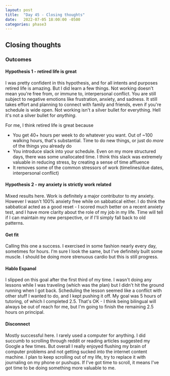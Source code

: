 ```yaml
---
layout: post
title:  "Day 45 - Closing thoughts"
date:   2022-07-05 18:00:00 -0500
categories: phase3
---
```






## Closing thoughts

### Outcomes

#### Hypothesis 1 - retired life is great

I was pretty confident in this hypothesis, and for all intents and purposes retired life is amazing. But I did learn a few things.
Not working doesn't mean you're free from, or immune to, interpersonal conflict. You are still subject to negative emotions like
frustration, anxiety, and sadness. It still takes effort and planning to connect with family and friends, even if you're schedule is
wide open. Not working isn't a silver bullet for everything. Hell it's not a silver bullet for _anything_.

For me, I think retired life is great because
* You get 40+ hours per week to do whatever you want. Out of ~100 walking hours, that's substantial. Time to do new things, or just do
_more_ of the things you already do
* You introduce slack into your schedule. Even on my more structured days, there was some unallocated time. I think this slack was
extremely valuable in reducing stress, by creating a sense of time affluence
* It removes some of the common stressors of work (timelines/due dates, interpersonal conflict)


#### Hypothesis 2 - my anxiety is strictly work related

Mixed results here. Work is definitely a major contributor to my anxiety. However I wasn't 100% anxiety free while on sabbatical either.
I do think the sabbatical acted as a good reset - I scored much better on a recent anxiety test, and I have more clarity about the
role of my job in my life. Time will tell if I can maintain my new perspective, or if I'll simply fall back to old patterns.

#### Get fit

Calling this one a success. I exercised in some fashion nearly every day, sometimes for hours. I'm sure I look the same, but I've definitely
built some muscle. I should be doing more strenuous cardio but this is still progress.

#### Hablo Espanol

I slipped on this goal after the first third of my time. I wasn't doing any lessons while I was traveling (which was the plan) but I didn't
hit the ground running when I got back. Scheduling the lesson seemed like a conflict with other stuff I wanted to do, and I kept pushing it
off. My goal was 5 hours of tutoring, of which I completed 2.5. That's OK - I think being bilingual will always be out of reach for me, but I'm
going to finish the remaining 2.5 hours on principal.

#### Disconnect

Mostly successful here. I rarely used a computer for anything. I did succumb to scrolling through reddit or reading articles suggested my Google
a few times. But overall I really enjoyed flushing my brain of computer problems and not getting sucked into the internet content machine. I
plan to keep scrolling out of my life, try to replace it with journaling on my phone or pushups. If I've got time to scroll, it means I've got
time to be doing something more valuable to me.


